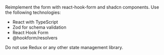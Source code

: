 Reimplement the form with react-hook-form and shadcn components. Use the following technologies:

- React with TypeScript
- Zod for schema validation
- React Hook Form
- @hookform/resolvers

Do not use Redux or any other state management library.
